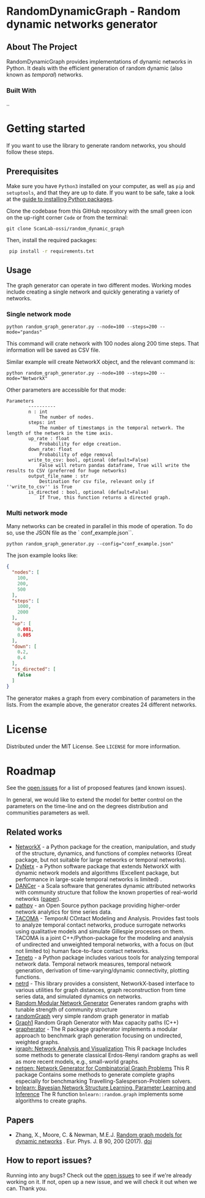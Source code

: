 
# RandomDynamicGraph - Random dynamic networks generator

<!-- ABOUT THE PROJECT -->

## About The Project

RandomDynamicGraph provides implementations of dynamic networks in Python. It deals with the efficient generation of
random dynamic (also known as *temporal*) networks.

### Built With

..

<!-- GETTING STARTED -->

# Getting started

If you want to use the library to generate random networks, you should follow these steps.

## Prerequisites

Make sure you have `Python3` installed on your computer, as well as `pip` and `setuptools`, and that they are up to
date. If you want to be safe, take a look at
the [guide to installing Python packages](https://packaging.python.org/tutorials/installing-packages/).

Clone the codebase from this GitHub repository with the small green icon on the up-right corner `Code` or from the
terminal:

```shell
git clone ScanLab-ossi/random_dynamic_graph
```

Then, install the required packages:

```sh
 pip install -r requirements.txt
 ```

## Usage

The graph generator can operate in two different modes. Working modes include creating a single network and quickly
generating a variety of networks.

### Single network mode

```shell
python random_graph_generator.py --node=100 --steps=200 --mode="pandas"
```

This command will crate network with 100 nodes along 200 time steps. That information will be saved as CSV file.

Similar example will create NetworkX object, and the relevant command is:

```shell
python random_graph_generator.py --node=100 --steps=200 --mode="NetworkX"
```

Other parameters are accessible for that mode:

```
Parameters
        ----------
        n : int
            The number of nodes.
        steps: int
            The number of timestamps in the temporal network. The length of the network in the time axis.
        up_rate : float
            Probability for edge creation.
        down_rate: float
            Probability of edge removal
        write_to_csv: bool, optional (default=False)
            False will return pandas dataframe, True will write the results to CSV (preferred for huge networks)
        output_file_name : str
            Destination for csv file, relevant only if ''write_to_csv'' is True
        is_directed : bool, optional (default=False)
            If True, this function returns a directed graph.
```

### Multi network mode

Many networks can be created in parallel in this mode of operation. To do so, use the JSON file as the `
conf_example.json``.

```shell
python random_graph_generator.py --config="conf_example.json"
```

The json example looks like:

```json
{
  "nodes": [
    100,
    200,
    500
  ],
  "steps": [
    1000,
    2000
  ],
  "up": [
    0.001,
    0.005
  ],
  "down": [
    0.2,
    0.4
  ],
  "is_directed": [
    false
  ]
}
```

The generator makes a graph from every combination of parameters in the lists. From the example above, the generator
creates 24 different networks.

# License
Distributed under the MIT License. See `LICENSE` for more information.

# Roadmap

See the [open issues](https://github.com/othneildrew/Best-README-Template/issues) for a list of proposed features (and
known issues).

In general, we would like to extend the model for better control on the parameters on the time-line and on the
degrees distribution and communities parameters as well.

## Related works

* [NetworkX](https://networkx.org/) - a Python package for the creation, manipulation, and study of the structure,
  dynamics, and functions of complex networks (Great package, but not suitable for large networks or temporal networks).
* [DyNetx](https://dynetx.readthedocs.io/en/latest/index.html) - a Python software package that extends NetworkX with
  dynamic network models and algorithms (Excellent package, but performance in large-scale temporal networks is limited)
  .
* [DANCer](https://perso.univ-st-etienne.fr/largeron/DANCer_Generator/#reference) - a Scala software that generates
  dynamic attributed networks with community structure that follow the known properties of real-world
  networks ([paper](https://hal-auf.archives-ouvertes.fr/hal-01377321/document)).
* [pathpy](https://www.pathpy.net/) - an Open Source python package providing higher-order network analytics for time
  series data.
* [TACOMA](https://github.com/benmaier/tacoma) - TemporAl COntact Modeling and Analysis. Provides fast tools to analyze
  temporal contact networks, produce surrogate networks using qualitative models and simulate Gillespie processes on
  them. TACOMA is a joint C++/Python-package for the modeling and analysis of undirected and unweighted temporal
  networks, with a focus on (but not limited to) human face-to-face contact networks.
* [Teneto](https://teneto.readthedocs.io/en/latest/index.html) - a Python package includes various tools for analyzing
  temporal network data. Temporal network measures, temporal network generation, derivation of time-varying/dynamic
  connectivity, plotting functions.
* [netrd](https://netrd.readthedocs.io/en/latest/) - This library provides a consistent, NetworkX-based interface to
  various utilities for graph distances, graph reconstruction from time series data, and simulated dynamics on networks.
* [Random Modular Network Generator](https://github.com/prathasah/random-modular-network-generator) Generates random
  graphs with tunable strength of community structure
* [randomGraph](https://github.com/sdghafouri/randomGraph) very simple random graph generator in matlab
* [Graph1](https://github.com/Saptaparni/Graph1) Random Graph Generator with Max capacity paths (C++)
* [grapherator](https://github.com/jakobbossek/grapherator) - The R package grapherator implements a modular approach to
  benchmark graph generation focusing on undirected, weighted graphs.
* [igraph: Network Analysis and Visualization](https://cran.r-project.org/package=igraph) This R package Includes some
  methods to generate classical Erdos-Renyi random graphs as well as more recent models, e.g., small-world graphs.
* [netgen: Network Generator for Combinatorial Graph Problems](https://cran.r-project.org/package=netgen) This R package
  Contains some methods to generate complete graphs especially for benchmarking Travelling-Salesperson-Problem solvers.
* [bnlearn: Bayesian Network Structure Learning, Parameter Learning and Inference](https://cran.r-project.org/web/packages/bnlearn/index.html)
  The R function `bnlearn::random.graph` implements some algorithms to create graphs.

## Papers

* Zhang, X., Moore, C. & Newman,
  M.E.J. [Random graph models for dynamic networks](https://link.springer.com/article/10.1140%2Fepjb%2Fe2017-80122-8#citeas)
  . Eur. Phys. J. B 90, 200 (2017). [doi](https://doi.org/10.1140/epjb/e2017-80122-8)

## How to report issues?

Running into any bugs? Check out the [open issues](https://github.com/ScanLab-ossi/random_dynamic_graph/issues) to see
if we're already working on it. If not, open up a new issue, and we will check it out when we can. Thank you.



